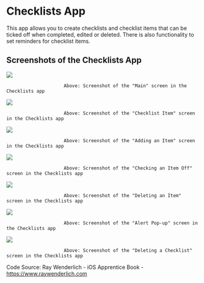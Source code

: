 # Checklists App

This app allows you to create checklists and checklist items that can be ticked off when completed, edited or deleted. There is also functionality to set reminders for checklist items.

## Screenshots of the Checklists App

![](App%20Screen%20Shots/MainScreen.png)

                         Above: Screenshot of the "Main" screen in the Checklists app

![](App%20Screen%20Shots/ChecklistItemsScreen.png)

                         Above: Screenshot of the "Checklist Item" screen in the Checklists app

![](App%20Screen%20Shots/AddingAnItem.png)

                         Above: Screenshot of the "Adding an Item" screen in the Checklists app

![](App%20Screen%20Shots/CheckingItemsOff.png)

                         Above: Screenshot of the "Checking an Item Off" screen in the Checklists app

![](App%20Screen%20Shots/DeletingAnItem.png)

                         Above: Screenshot of the "Deleting an Item" screen in the Checklists app

![](App%20Screen%20Shots/AlertPopup.png)

                         Above: Screenshot of the "Alert Pop-up" screen in the Checklists app

![](App%20Screen%20Shots/DeletingAChecklist.png)

                         Above: Screenshot of the "Deleting a Checklist" screen in the Checklists app
                         

Code Source: Ray Wenderlich - iOS Apprentice Book - https://www.raywenderlich.com
